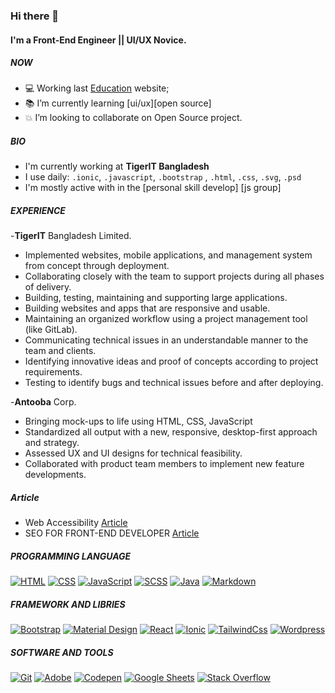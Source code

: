 ### Hi there 👋

#### I'm a Front-End Engineer || UI/UX Novice.

##### NOW

- :computer: Working last [Education](https://radwan503.github.io/ForEducation--Education/) website;
- :books: I’m currently learning [ui/ux][open source]
- :boom: I’m looking to collaborate on Open Source project.

##### BIO

- I'm currently working at **TigerIT Bangladesh**
- I use daily: `.ionic`, `.javascript`, `.bootstrap` , `.html`, `.css`, `.svg`, `.psd`
- I'm mostly active with in the [personal skill develop]  [js group]

##### EXPERIENCE

-**TigerIT** Bangladesh Limited.
   - Implemented websites, mobile applications, and management system from concept through deployment.
   - Collaborating closely with the team to support projects during all phases of delivery.
   - Building, testing, maintaining and supporting large applications.
   - Building websites and apps that are responsive and usable.
   - Maintaining an organized workflow using a project management tool (like GitLab).
   - Communicating technical issues in an understandable manner to the team and clients.
   - Identifying innovative ideas and proof of concepts according to project requirements.
   - Testing to identify bugs and technical issues before and after deploying.
 
-**Antooba** Corp.
   - Bringing mock-ups to life using HTML, CSS, JavaScript
   - Standardized all output with a new, responsive, desktop-first approach and strategy.
   - Assessed UX and UI designs for technical feasibility.
   - Collaborated with product team members to implement new feature developments.

##### Article
   - Web Accessibility [Article](https://docs.google.com/document/d/1Q5LAzalI1r-LfE2pi6JiAlNpqMU1vR87/edit)
   - SEO FOR FRONT-END DEVELOPER [Article](https://docs.google.com/document/d/1HZ7A04saRZ8Waw7rblbGZRIbtHGCVSCiVqUVH6QTaWw/edit#)
    

##### PROGRAMMING LANGUAGE

<p align="left">
<a href="#"><img alt="HTML" src="https://img.shields.io/badge/HTML-E34F26.svg?logo=html5&logoColor=white"></a>
<a href="#"><img alt="CSS" src="https://img.shields.io/badge/CSS-1572B6.svg?logo=css3&logoColor=white"></a>
<a href="#"><img alt="JavaScript" src="https://img.shields.io/badge/JavaScript-F7DF1E.svg?logo=javascript&logoColor=black"></a>
<a href="#"><img alt="SCSS" src="https://img.shields.io/badge/Scss-hotpink.svg?logo=SASS&logoColor=white"></a>
<a href="#"><img alt="Java" src="https://img.shields.io/badge/Java-007396.svg?logo=java&logoColor=white"></a>
<a href="#"><img alt="Markdown" src="https://img.shields.io/badge/Markdown-000000.svg?logo=markdown&logoColor=white"></a>
</p>

##### FRAMEWORK AND LIBRIES 

<p align="left">
  <a href="#"><img alt="Bootstrap" src="https://img.shields.io/badge/Bootstrap-7952B3.svg?logo=bootstrap&logoColor=white"></a>
  <a href="#"><img alt="Material Design" src="https://img.shields.io/badge/Material%20Design-0081CB.svg?logo=material-design&logoColor=white"></a>
  <a href="#"><img alt="React" src="https://img.shields.io/badge/React-20232a.svg?logo=react&logoColor=%2361DAFB"></a>
   <a href="#"><img alt="Ionic" src="https://img.shields.io/badge/Ionic-F9F9F9.svg?logo=ionic&logoColor=%blue"></a>
   <a href="#"><img alt="TailwindCss" src="https://img.shields.io/badge/TailwindCss-0EA5E9.svg?logo=tailwindcss&logoColor=%0ea5e9"></a>
   <a href="#"><img alt="Wordpress" src="https://img.shields.io/badge/Wordpress-21759B?logo=wordpress&logoColor=white"></a>
</p>

##### SOFTWARE AND TOOLS

<p align="left">
    <a href="#"><img alt="Git" src="https://img.shields.io/badge/Git-F05033.svg?logo=git&logoColor=white"></a>
    <a href="#"><img alt="Adobe" src="https://img.shields.io/badge/Adobe-FF0000.svg?logo=adobe&logoColor=white"></a>
    <a href="#"><img alt="Codepen" src="https://img.shields.io/badge/Codepen-000000.svg?logo=codepen&logoColor=white"></a>
    <a href="#"><img alt="Google Sheets" src="https://img.shields.io/badge/Google%20Sheets-34A853.svg?logo=google%20sheets&logoColor=white"></a>
    <a href="#"><img alt="Stack Overflow" src="https://img.shields.io/badge/-Stack%20Overflow-FE7A16?logo=stack-overflow&logoColor=white"></a>
</p>






